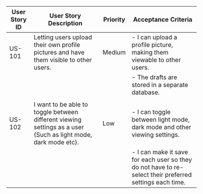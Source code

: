| User Story ID | User Story Description                      | Priority | Acceptance Criteria                                                   |
|---------------|---------------------------------------------|----------|------------------------------------------------------------------------|
| US-101        | Letting users upload their own profile pictures and have them visible to other users.                            | Medium     | - I can upload a profile picture, making them viewable to other users.  |
|               |  |          | - The drafts are stored in a separate database.                      |
|               |  |   |                                                                 |
| US-102        | I want to be able to toggle between different viewing settings as a user (Such as light mode, dark mode etc).                                  | Low     | - I can toggle between light mode, dark mode and other viewing settings.                   |
|               | |          | - I can make it save for each user so they do not have to re-select their preferred settings each time.  |